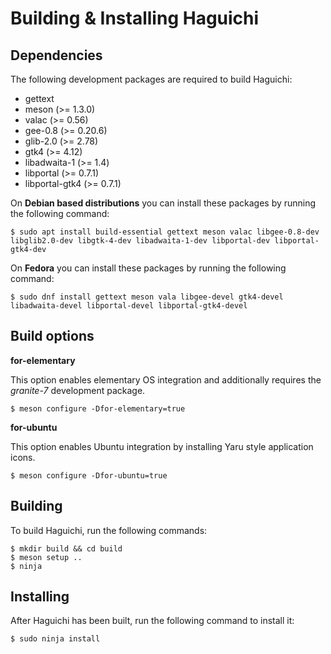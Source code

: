 
  Building & Installing Haguichi
  ==============================


  Dependencies
  ------------

  The following development packages are required to build Haguichi:

   * gettext
   * meson (>= 1.3.0)
   * valac (>= 0.56)
   * gee-0.8 (>= 0.20.6)
   * glib-2.0 (>= 2.78)
   * gtk4 (>= 4.12)
   * libadwaita-1 (>= 1.4)
   * libportal (>= 0.7.1)
   * libportal-gtk4 (>= 0.7.1)

  On **Debian based distributions** you can install these packages by running the following command:

    $ sudo apt install build-essential gettext meson valac libgee-0.8-dev libglib2.0-dev libgtk-4-dev libadwaita-1-dev libportal-dev libportal-gtk4-dev


  On **Fedora** you can install these packages by running the following command:

    $ sudo dnf install gettext meson vala libgee-devel gtk4-devel libadwaita-devel libportal-devel libportal-gtk4-devel


  Build options
  -------------

  **for-elementary**

  This option enables elementary OS integration and additionally requires the *granite-7* development package.

    $ meson configure -Dfor-elementary=true


  **for-ubuntu**

  This option enables Ubuntu integration by installing Yaru style application icons.

    $ meson configure -Dfor-ubuntu=true


  Building
  --------

  To build Haguichi, run the following commands:

    $ mkdir build && cd build
    $ meson setup ..
    $ ninja


  Installing
  ----------

  After Haguichi has been built, run the following command to install it:

    $ sudo ninja install

